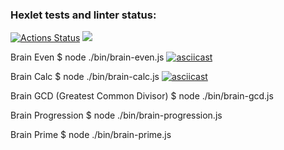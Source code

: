 ### Hexlet tests and linter status:

[![Actions Status](https://github.com/s-pyadyshev/frontend-project-lvl1/workflows/hexlet-check/badge.svg)](https://github.com/s-pyadyshev/frontend-project-lvl1/actions)
<a href="https://codeclimate.com/github/s-pyadyshev/frontend-project-lvl1/maintainability"><img src="https://api.codeclimate.com/v1/badges/37cfb1876f3cf88b083b/maintainability" /></a>

Brain Even
$ node ./bin/brain-even.js
[![asciicast](https://asciinema.org/a/YEh5Fc1LCCniFNqe42jwBqXb1.svg)](https://asciinema.org/a/YEh5Fc1LCCniFNqe42jwBqXb1)

Brain Calc
$ node ./bin/brain-calc.js
[![asciicast](https://asciinema.org/a/eF3emk4fwjUBw86xm9ls4zMrF.svg)](https://asciinema.org/a/eF3emk4fwjUBw86xm9ls4zMrF)

Brain GCD (Greatest Common Divisor)
$ node ./bin/brain-gcd.js

Brain Progression
$ node ./bin/brain-progression.js

Brain Prime
$ node ./bin/brain-prime.js
